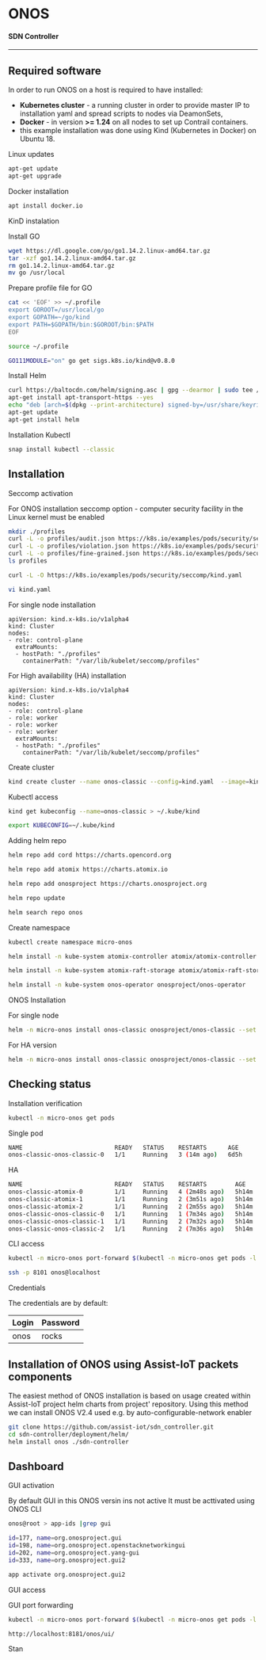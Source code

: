 # ONOS 
#### SDN Controller 
---
## Required software

In order to run ONOS on a host is required to have installed:
 - **Kubernetes cluster** - a running cluster in order to provide master IP to installation yaml and spread scripts to nodes via DeamonSets,
 - **Docker** - in version **>= 1.24** on all nodes to set up Contrail containers.
 - this example installation was done using Kind (Kubernetes in Docker) on Ubuntu 18. 

Linux updates
```sh
apt-get update
apt-get upgrade
```

Docker installation

```sh
apt install docker.io
```

KinD instalation

Install GO
```sh 
wget https://dl.google.com/go/go1.14.2.linux-amd64.tar.gz
tar -xzf go1.14.2.linux-amd64.tar.gz
rm go1.14.2.linux-amd64.tar.gz
mv go /usr/local
```
Prepare profile file for GO
```sh 
cat << 'EOF' >> ~/.profile
export GOROOT=/usr/local/go
export GOPATH=~/go/kind
export PATH=$GOPATH/bin:$GOROOT/bin:$PATH
EOF
```
```sh 
source ~/.profile

GO111MODULE="on" go get sigs.k8s.io/kind@v0.8.0
```

Install Helm
```sh 
curl https://baltocdn.com/helm/signing.asc | gpg --dearmor | sudo tee /usr/share/keyrings/helm.gpg > /dev/null
apt-get install apt-transport-https --yes
echo "deb [arch=$(dpkg --print-architecture) signed-by=/usr/share/keyrings/helm.gpg] https://baltocdn.com/helm/stable/debian/ all main" | sudo tee /etc/apt/sources.list.d/helm-stable-debian.list
apt-get update
apt-get install helm
```

Installation Kubectl

```sh
snap install kubectl --classic
```


## Installation


Seccomp activation

For ONOS installation seccomp option -  computer security facility in the Linux kernel must be enabled

```sh
mkdir ./profiles
curl -L -o profiles/audit.json https://k8s.io/examples/pods/security/seccomp/profiles/audit.json
curl -L -o profiles/violation.json https://k8s.io/examples/pods/security/seccomp/profiles/violation.json
curl -L -o profiles/fine-grained.json https://k8s.io/examples/pods/security/seccomp/profiles/fine-grained.json
ls profiles
```
```sh
curl -L -O https://k8s.io/examples/pods/security/seccomp/kind.yaml
```




```sh
vi kind.yaml
```
For single node installation

```
apiVersion: kind.x-k8s.io/v1alpha4
kind: Cluster
nodes:
- role: control-plane
  extraMounts:
  - hostPath: "./profiles"
    containerPath: "/var/lib/kubelet/seccomp/profiles"
```

For High availability (HA) installation

```
apiVersion: kind.x-k8s.io/v1alpha4
kind: Cluster
nodes:
- role: control-plane
- role: worker
- role: worker
- role: worker
  extraMounts:
  - hostPath: "./profiles"
    containerPath: "/var/lib/kubelet/seccomp/profiles"
```

Create cluster

```sh
kind create cluster --name onos-classic --config=kind.yaml  --image=kindest/node:v1.23.6@sha256:b1fa224cc6c7ff32455e0b1fd9cbfd3d3bc87ecaa8fcb06961ed1afb3db0f9ae
```


Kubectl access

```sh
kind get kubeconfig --name=onos-classic > ~/.kube/kind

export KUBECONFIG=~/.kube/kind
```

Adding helm repo

```sh
helm repo add cord https://charts.opencord.org

helm repo add atomix https://charts.atomix.io

helm repo add onosproject https://charts.onosproject.org

helm repo update

helm search repo onos
```

Create namespace

```sh
kubectl create namespace micro-onos

helm install -n kube-system atomix-controller atomix/atomix-controller 

helm install -n kube-system atomix-raft-storage atomix/atomix-raft-storage

helm install -n kube-system onos-operator onosproject/onos-operator
```

ONOS Installation


For single node
```sh
helm -n micro-onos install onos-classic onosproject/onos-classic --set atomix.replicas=0 --set replicas=1
```

For HA version
```sh
helm -n micro-onos install onos-classic onosproject/onos-classic --set atomix.persistence.enabled=false
```
## Checking status

Installation verification

```sh
kubectl -n micro-onos get pods
```

Single pod

```sh
NAME                          READY   STATUS    RESTARTS      AGE
onos-classic-onos-classic-0   1/1     Running   3 (14m ago)   6d5h
```

HA
```sh
NAME                          READY   STATUS    RESTARTS        AGE
onos-classic-atomix-0         1/1     Running   4 (2m48s ago)   5h14m
onos-classic-atomix-1         1/1     Running   2 (3m51s ago)   5h14m
onos-classic-atomix-2         1/1     Running   2 (2m55s ago)   5h14m
onos-classic-onos-classic-0   1/1     Running   1 (7m34s ago)   5h14m
onos-classic-onos-classic-1   1/1     Running   2 (7m32s ago)   5h14m
onos-classic-onos-classic-2   1/1     Running   2 (7m36s ago)   5h14m
```

CLI access

```sh
kubectl -n micro-onos port-forward $(kubectl -n micro-onos get pods -l app=onos-classic -o name | cut --delimiter $'\n' --fields 1) 8101
```

```sh
ssh -p 8101 onos@localhost
```
Credentials

The credentials are by default:

| Login | Password |
| ------| ------   |
| onos  | rocks    |


## Installation of ONOS using Assist-IoT packets components


The easiest method of ONOS installation is based on usage created within Assist-IoT project helm charts from project' repository. Using this method we can install ONOS V2.4 used e.g. by auto-configurable-network enabler 


```sh
git clone https://github.com/assist-iot/sdn_controller.git
cd sdn-controller/deployment/helm/ 
helm install onos ./sdn-controller
```


## Dashboard

GUI activation

By default GUI in this ONOS versin ins not active It must be acttivated using ONOS CLI

```sh
onos@root > app-ids |grep gui

id=177, name=org.onosproject.gui
id=198, name=org.onosproject.openstacknetworkingui
id=202, name=org.onosproject.yang-gui
id=333, name=org.onosproject.gui2
```
```sh
app activate org.onosproject.gui2
```

GUI access

GUI port forwarding
```sh
kubectl -n micro-onos port-forward $(kubectl -n micro-onos get pods -l app=onos-classic-onos-classic -o name) --address <ip address of Kind VM> 8181
```

```
http://localhost:8181/onos/ui/
```


Stan
